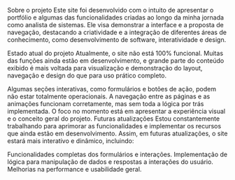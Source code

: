 Sobre o projeto
Este site foi desenvolvido com o intuito de apresentar o portfólio e algumas das funcionalidades criadas ao longo da minha jornada como analista de sistemas. Ele visa demonstrar a interface e a proposta de navegação, destacando a criatividade e a integração de diferentes áreas de conhecimento, como desenvolvimento de software, interatividade e design.

Estado atual do projeto
Atualmente, o site não está 100% funcional. Muitas das funções ainda estão em desenvolvimento, e grande parte do conteúdo exibido é mais voltada para visualização e demonstração do layout, navegação e design do que para uso prático completo.

Algumas seções interativas, como formulários e botões de ação, podem não estar totalmente operacionais.
A navegação entre as páginas e as animações funcionam corretamente, mas sem toda a lógica por trás implementada.
O foco no momento está em apresentar a experiência visual e o conceito geral do projeto.
Futuras atualizações
Estou constantemente trabalhando para aprimorar as funcionalidades e implementar os recursos que ainda estão em desenvolvimento. Assim, em futuras atualizações, o site estará mais interativo e dinâmico, incluindo:

Funcionalidades completas dos formulários e interações.
Implementação de lógica para manipulação de dados e respostas a interações do usuário.
Melhorias na performance e usabilidade geral.
